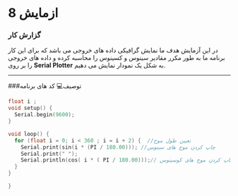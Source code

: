 # ازمایش 8


### گزارش کار
در این آزمایش هدف ما نمایش گرافیکی داده های خروجی می باشد که برای این کار برنامه ما به طور مکرر مقادیر سینوس و کسینوس را محاسبه کرده و داده های خروجی را بر روی <b>Serial Plotter</b> به شکل یک نمودار نمایش می دهیم. 

---

###توصیف💻  کد های برنامه 

```cpp
float i ;
void setup() {
  Serial.begin(9600);
}

void loop() {
  for (float i = 0; i < 360 ; i = i + 2) {  //تعیین طول موج
    Serial.print(sin(i * (PI / 180.00))); //چاپ کردن موج های سینوس
    Serial.print(" ");
    Serial.println(cos( i * ( PI / 180.00)));// چاپ کردن موج های کوسینوس
  }
}

}
```

